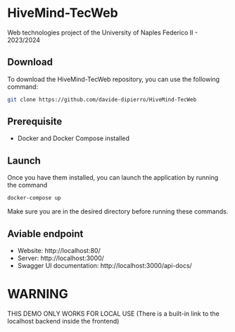 # HiveMind-TecWeb
Web technologies project of the University of Naples Federico II - 2023/2024

## Download
To download the HiveMind-TecWeb repository, you can use the following command: 
```sh
git clone https://github.com/davide-dipierro/HiveMind-TecWeb
```

## Prerequisite
- Docker and Docker Compose installed

## Launch
Once you have them installed, you can launch the application by running the command
```sh
docker-compose up 
```
Make sure you are in the desired directory before running these commands.


## Aviable endpoint
- Website: http://localhost:80/
- Server: http://localhost:3000/
- Swagger UI documentation: http://localhost:3000/api-docs/


# WARNING
THIS DEMO ONLY WORKS FOR LOCAL USE (There is a built-in link to the localhost backend inside the frontend) 
